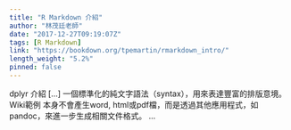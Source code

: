 ```yaml
---
title: "R Markdown 介紹"
author: "林茂廷老師"
date: "2017-12-27T09:19:07Z"
tags: [R Markdown]
link: "https://bookdown.org/tpemartin/rmarkdown_intro/"
length_weight: "5.2%"
pinned: false
---
```


dplyr 介紹 [...] 一個標準化的純文字語法（syntax），用來表達豐富的排版意境。 Wiki範例 本身不會產生word, html或pdf檔，而是透過其他應用程式，如pandoc，來進一步生成相關文件格式。 ...
